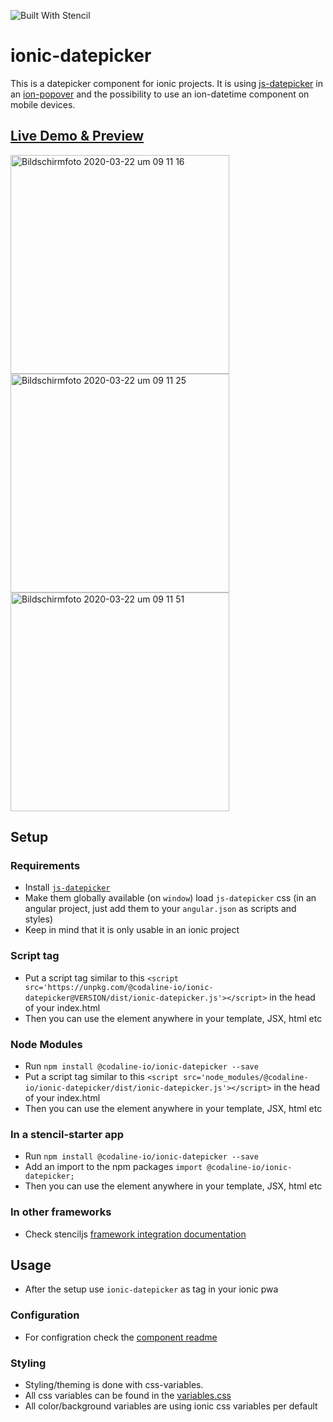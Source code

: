 ![Built With Stencil](https://img.shields.io/badge/-Built%20With%20Stencil-16161d.svg?logo=data%3Aimage%2Fsvg%2Bxml%3Bbase64%2CPD94bWwgdmVyc2lvbj0iMS4wIiBlbmNvZGluZz0idXRmLTgiPz4KPCEtLSBHZW5lcmF0b3I6IEFkb2JlIElsbHVzdHJhdG9yIDE5LjIuMSwgU1ZHIEV4cG9ydCBQbHVnLUluIC4gU1ZHIFZlcnNpb246IDYuMDAgQnVpbGQgMCkgIC0tPgo8c3ZnIHZlcnNpb249IjEuMSIgaWQ9IkxheWVyXzEiIHhtbG5zPSJodHRwOi8vd3d3LnczLm9yZy8yMDAwL3N2ZyIgeG1sbnM6eGxpbms9Imh0dHA6Ly93d3cudzMub3JnLzE5OTkveGxpbmsiIHg9IjBweCIgeT0iMHB4IgoJIHZpZXdCb3g9IjAgMCA1MTIgNTEyIiBzdHlsZT0iZW5hYmxlLWJhY2tncm91bmQ6bmV3IDAgMCA1MTIgNTEyOyIgeG1sOnNwYWNlPSJwcmVzZXJ2ZSI%2BCjxzdHlsZSB0eXBlPSJ0ZXh0L2NzcyI%2BCgkuc3Qwe2ZpbGw6I0ZGRkZGRjt9Cjwvc3R5bGU%2BCjxwYXRoIGNsYXNzPSJzdDAiIGQ9Ik00MjQuNywzNzMuOWMwLDM3LjYtNTUuMSw2OC42LTkyLjcsNjguNkgxODAuNGMtMzcuOSwwLTkyLjctMzAuNy05Mi43LTY4LjZ2LTMuNmgzMzYuOVYzNzMuOXoiLz4KPHBhdGggY2xhc3M9InN0MCIgZD0iTTQyNC43LDI5Mi4xSDE4MC40Yy0zNy42LDAtOTIuNy0zMS05Mi43LTY4LjZ2LTMuNkgzMzJjMzcuNiwwLDkyLjcsMzEsOTIuNyw2OC42VjI5Mi4xeiIvPgo8cGF0aCBjbGFzcz0ic3QwIiBkPSJNNDI0LjcsMTQxLjdIODcuN3YtMy42YzAtMzcuNiw1NC44LTY4LjYsOTIuNy02OC42SDMzMmMzNy45LDAsOTIuNywzMC43LDkyLjcsNjguNlYxNDEuN3oiLz4KPC9zdmc%2BCg%3D%3D&colorA=16161d&style=flat-square)

# ionic-datepicker

This is a datepicker component for ionic projects. It is using [js-datepicker](https://www.npmjs.com/package/js-datepicker) in an [ion-popover](https://ionicframework.com/docs/api/popover) and the possibility to use an ion-datetime component on mobile devices.

## [Live Demo & Preview](https://codaline-io.github.io/ionic-datepicker)

<img width="350" alt="Bildschirmfoto 2020-03-22 um 09 11 16" src="https://user-images.githubusercontent.com/2264672/77245288-c0a34b80-6c1d-11ea-8d12-0fb7a011809b.png">
<img width="350" alt="Bildschirmfoto 2020-03-22 um 09 11 25" src="https://user-images.githubusercontent.com/2264672/77245292-c4cf6900-6c1d-11ea-92cf-0024652a7ee5.png">
<img width="350" alt="Bildschirmfoto 2020-03-22 um 09 11 51" src="https://user-images.githubusercontent.com/2264672/77245343-34455880-6c1e-11ea-86cd-9d854452d101.png">

## Setup

### Requirements

- Install [`js-datepicker`](https://www.npmjs.com/package/js-datepicker)
- Make them globally available (on `window`) load `js-datepicker` css (in an angular project, just add them to your `angular.json` as scripts and styles)
- Keep in mind that it is only usable in an ionic project

### Script tag

- Put a script tag similar to this `<script src='https://unpkg.com/@codaline-io/ionic-datepicker@VERSION/dist/ionic-datepicker.js'></script>` in the head of your index.html
- Then you can use the element anywhere in your template, JSX, html etc

### Node Modules
- Run `npm install @codaline-io/ionic-datepicker --save`
- Put a script tag similar to this `<script src='node_modules/@codaline-io/ionic-datepicker/dist/ionic-datepicker.js'></script>` in the head of your index.html
- Then you can use the element anywhere in your template, JSX, html etc

### In a stencil-starter app
- Run `npm install @codaline-io/ionic-datepicker --save`
- Add an import to the npm packages `import @codaline-io/ionic-datepicker;`
- Then you can use the element anywhere in your template, JSX, html etc

### In other frameworks

- Check stenciljs [framework integration documentation](https://stenciljs.com/docs/overview)

## Usage

- After the setup use `ionic-datepicker` as tag in your ionic pwa

### Configuration

- For configration check the [component readme](https://github.com/codaline-io/ionic-datepicker/blob/master/src/components/ionic-datepicker/readme.md)

### Styling

- Styling/theming is done with css-variables.
- All css variables can be found in the [variables.css](https://github.com/codaline-io/ionic-datepicker/blob/master/src/components/variables.css)
- All color/background variables are using ionic css variables per default
